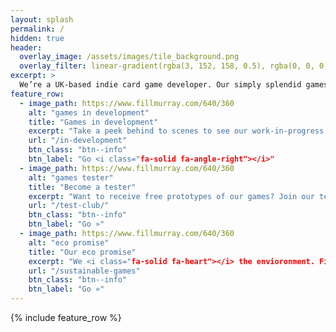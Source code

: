 ```yaml
---
layout: splash
permalink: /
hidden: true
header:
  overlay_image: /assets/images/tile_background.png
  overlay_filter: linear-gradient(rgba(3, 152, 158, 0.5), rgba(0, 0, 0, 0.5))
excerpt: >
  We’re a UK-based indie card game developer. Our simply splendid games are good for the brain, good for the soul, and great for the planet.
feature_row:
  - image_path: https://www.fillmurray.com/640/360
    alt: "games in development"
    title: "Games in development"
    excerpt: "Take a peek behind to scenes to see our work-in-progress games."
    url: "/in-development"
    btn_class: "btn--info"
    btn_label: "Go <i class="fa-solid fa-angle-right"></i>"
  - image_path: https://www.fillmurray.com/640/360
    alt: "games tester"
    title: "Become a tester"
    excerpt: "Want to receive free prototypes of our games? Join our test club."
    url: "/test-club/"
    btn_class: "btn--info"
    btn_label: "Go »"
  - image_path: https://www.fillmurray.com/640/360
    alt: "eco promise"
    title: "Our eco promise"
    excerpt: "We <i class="fa-solid fa-heart"></i> the envioronment. Find out about our sustainable processes."
    url: "/sustainable-games"
    btn_class: "btn--info"
    btn_label: "Go »"      
---
```


{% include feature_row %}

<i class="fa-solid fa-stopwatch"></i>

